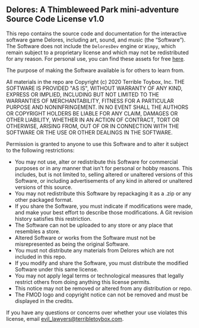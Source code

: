 ## Delores: A Thimbleweed Park mini-adventure Source Code License v1.0

This repo contains the source code and documentation for the interactive software game Delores, including art, sound, and music (the “Software”). The Software does not include the `DeloresDev` engine or `Wimpy`, which remain subject to a proprietary license and which may not be redistributed for any reason. For personal use, you can find these assets for free [here](https://thimbleweedpark.com/deloresdev).

The purpose of making the Software available is for others to learn from.

All materials in the repo are Copyright (c) 2020 Terrible Toybox, Inc.
THE SOFTWARE IS PROVIDED "AS IS", WITHOUT WARRANTY OF ANY KIND, EXPRESS OR IMPLIED, INCLUDING BUT NOT LIMITED TO THE WARRANTIES OF MERCHANTABILITY, FITNESS FOR A PARTICULAR PURPOSE AND NONINFRINGEMENT. IN NO EVENT SHALL THE AUTHORS OR COPYRIGHT HOLDERS BE LIABLE FOR ANY CLAIM, DAMAGES OR OTHER LIABILITY, WHETHER IN AN ACTION OF CONTRACT, TORT OR OTHERWISE, ARISING FROM, OUT OF OR IN CONNECTION WITH THE SOFTWARE OR THE USE OR OTHER DEALINGS IN THE SOFTWARE.

Permission is granted to anyone to use this Software and to alter it subject to the following restrictions:

- You may not use, alter or redistribute this Software for commercial purposes or in any manner that isn't for personal or hobby reasons. This includes, but is not limited to, selling altered or unaltered versions of this Software, or including advertisements of any kind in altered or unaltered versions of this source.
- You may not redistribute this Software by repackaging it as a .zip or any other packaged format.
- If you share the Software, you must indicate if modifications were made, and make your best effort to describe those modifications. A Git revision history satisfies this restriction.
- The Software can not be uploaded to any store or any place that resembles a store.
- Altered Software or works from the Software must not be misrepresented as being the original Software.
- You must not distribute any materials from Delores which are not included in this repo.
- If you modify and share the Software, you must distribute the modified Software under this same license.
- You may not apply legal terms or technological measures that legally restrict others from doing anything this license permits.
 - This notice may not be removed or altered from any distribution or repo.
 - The FMOD logo and copyright notice can not be removed and must be displayed in the credits.

If you have any questions or concerns over whether your use violates this license, email evil_lawyers@terribletoybox.com.
